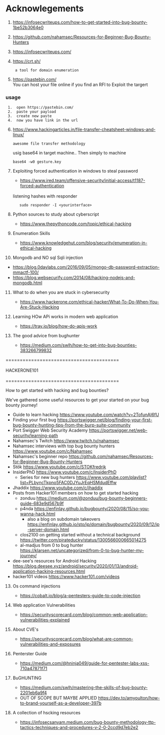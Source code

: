 # Acknowlegements
  1. https://infosecwriteups.com/how-to-get-started-into-bug-bounty-1be52b3064e0
  2. https://github.com/nahamsec/Resources-for-Beginner-Bug-Bounty-Hunters
  3. https://infosecwriteups.com/
  4. https://crt.sh/ 
         
          a tool for domain enumeration
  5. https://pastebin.com/ <br>
    You can host your file online if you find an RFI to Exploit the targert
    
   ### usage
     1.  open https://pastebin.com/
     2.  paste your payload
     3.  create new paste 
     4.  now you have link in the url
   6. https://www.hackingarticles.in/file-transfer-cheatsheet-windows-and-linux/
            
          awesome file transfer methodology
          
        usig base64 in target machine.. Then simply to machine
        
          base64 -w0 gesture.key
   7. Exploiting forced authentication in windows to steal password 
      * https://www.ired.team/offensive-security/initial-access/t1187-forced-authentication
      <br>
       listening hashes with responder
                 
             sudo responder -I <yourinterface>
8. Python sources to study about cyberscript

      * https://www.thepythoncode.com/topic/ethical-hacking
9. Enumeration Skills
     * https://www.knowledgehut.com/blog/security/enumeration-in-ethical-hacking
10. Mongodb and NO sql Sqli injection
   * https://blog.0daylabs.com/2016/09/05/mongo-db-password-extraction-mmactf-100/
   * https://blog.websecurify.com/2014/08/hacking-nodejs-and-mongodb.html
   
11. What to do when you are stuck in cybersecurity

    * https://www.hackerone.com/ethical-hacker/What-To-Do-When-You-Are-Stuck-Hacking
12. Learning HOw APi works in modern web application
    
       * https://tray.io/blog/how-do-apis-work
13. The good advice from bughunter
      
       * https://medium.com/swlh/how-to-get-into-bug-bounties-383266799832


  ======================================== <br> 
  <br>
              HACKERONE101
              <br>
     <br>
  ======================================== <br>

How to get started with hacking and bug bounties?

We've gathered some useful resources to get your started on your bug bounty journey!

- Guide to learn hacking https://www.youtube.com/watch?v=2TofunAI6fU
- Finding your first bug https://portswigger.net/blog/finding-your-first-bug-bounty-hunting-tips-from-the-burp-suite-community
- Port Swigger Web Security Academy https://portswigger.net/web-security/learning-path
- Nahamsec's Twitch https://www.twitch.tv/nahamsec
- Nahamsec interviews with top bug bounty hunters https://www.youtube.com/c/Nahamsec
- Nahamsec's beginner repo https://github.com/nahamsec/Resources-for-Beginner-Bug-Bounty-Hunters
- Stök https://www.youtube.com/c/STOKfredrik
- InsiderPhD https://www.youtube.com/c/InsiderPhD
  - Series for new bug hunters https://www.youtube.com/playlist?list=PLbyncTkpno5FAC0DJYuJrEqHSMdudEffw
- Jhaddix https://www.youtube.com/c/jhaddix
- Posts from Hacker101 members on how to get started hacking
  - zonduu https://medium.com/@zonduu/bug-bounty-beginners-guide-683e9d567b9f
  - p4nda https://enfinlay.github.io/bugbounty/2020/08/15/so-you-wanna-hack.html
    - also a blog on subdomain takeovers https://enfinlay.github.io/sto/ip/domain/bugbounty/2020/09/12/ip-server-domain.html
  - clos2100 on getting started without a technical background https://twitter.com/pirateducky/status/1300566000665014275
  - al-madjus from 0 to bug hunter https://klarsen.net/uncategorized/from-0-to-bug-hunter-my-journey/
- dee-see's resources for Android Hacking https://blog.deesee.xyz/android/security/2020/01/13/android-application-hacking-resources.html
- hacker101 videos https://www.hacker101.com/videos

13. Os command injections
      
       * https://cobalt.io/blog/a-pentesters-guide-to-code-injection
14. Web application Vulnerabilities
      
       * https://securityscorecard.com/blog/common-web-application-vulnerabilities-explained
15. About CVE's
      
       * https://securityscorecard.com/blog/what-are-common-vulnerabilities-and-exposures
16. Penterster Guide
   
       * https://medium.com/@hninja049/guide-for-pentester-labs-xss-710a47871f71
17. BuGHUNTING 

      * https://medium.com/swlh/mastering-the-skills-of-bug-bounty-2201eb6a9f4
      *  OUT OF SCOPE BUT MAYBE APPLIED https://dev.to/amyoulton/how-to-brand-yourself-as-a-developer-397b
18. A collection of hscking resources

     * https://infosecsanyam.medium.com/bug-bounty-methodology-ttp-tactics-techniques-and-procedures-v-2-0-2ccd9d7eb2e2
